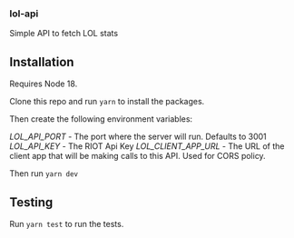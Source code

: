 ### lol-api

Simple API to fetch LOL stats

## Installation

Requires Node 18.

Clone this repo and run `yarn` to install the packages.

Then create the following environment variables:

_LOL_API_PORT_ - The port where the server will run. Defaults to 3001
_LOL_API_KEY_ - The RIOT Api Key
_LOL_CLIENT_APP_URL_ - The URL of the client app that will be making calls to this API. Used for CORS policy.

Then run `yarn dev`

## Testing

Run `yarn test` to run the tests.
